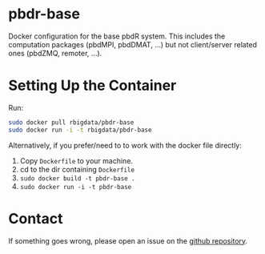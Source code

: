 # pbdr-base

Docker configuration for the base pbdR system. This includes the computation packages (pbdMPI, pbdDMAT, ...) but not client/server related ones (pbdZMQ, remoter, ...).



# Setting Up the Container

Run:

```bash
sudo docker pull rbigdata/pbdr-base
sudo docker run -i -t rbigdata/pbdr-base
```

Alternatively, if you prefer/need to to work with the docker file directly:

1. Copy `Dockerfile` to your machine.
2. cd to the dir containing `Dockerfile`
3. `sudo docker build -t pbdr-base .`
4. `sudo docker run -i -t pbdr-base`



# Contact

If something goes wrong, please open an issue on the [github repository](https://github.com/RBigData/pbdr-base).
